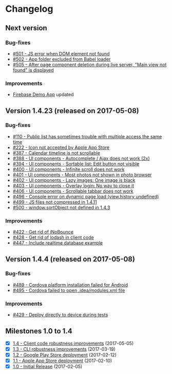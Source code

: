 # Changelog

## Next version

### Bug-fixes

- [#501 - JS error when DOM element not found](https://github.com/scriptPilot/app-framework/issues/501)
- [#502 - App folder excluded from Babel loader](https://github.com/scriptPilot/app-framework/issues/502)
- [#505 - After page component deletion during live server, "Main view not found" is displayed](https://github.com/scriptPilot/app-framework/issues/505)

### Improvements

- [Firebase Demo App](https://app-framework.scriptpilot.de/) updated

## Version 1.4.23 (released on 2017-05-08)

### Bug-fixes

- [#110 - Public list has sometimes trouble with multiple access the same time](https://github.com/scriptPilot/app-framework/issues/110)
- [#222 - Icon not accepted by Apple App Store](https://github.com/scriptPilot/app-framework/issues/222)
- [#387 - Calendar timeline is not scrollable](https://github.com/scriptPilot/app-framework/issues/387)
- [#388 - UI components - Autocomplete / Ajax does not work (2x)](https://github.com/scriptPilot/app-framework/issues/388)
- [#394 - UI components - Sortable list: Edit button not visible](https://github.com/scriptPilot/app-framework/issues/394)
- [#400 - UI components - Infinite scroll does not work](https://github.com/scriptPilot/app-framework/issues/400)
- [#401 - UI components - Most photos not shown in photo browser](https://github.com/scriptPilot/app-framework/issues/401)
- [#402 - UI components - Lazy images: One image is black](https://github.com/scriptPilot/app-framework/issues/402)
- [#403 - UI components - Overlay login: No way to close it](https://github.com/scriptPilot/app-framework/issues/403)
- [#406 - UI components - Scrollable tabbar does not work](https://github.com/scriptPilot/app-framework/issues/406)
- [#496 - Console error on dynamic page load (view.history undefined)](https://github.com/scriptPilot/app-framework/issues/496)
- [#499 - JS files not compressed in 1.4.11](https://github.com/scriptPilot/app-framework/issues/499)
- [#500 - window.sortObject not defined in 1.4.3](https://github.com/scriptPilot/app-framework/issues/500)

### Improvements

- [#422 - Get rid of iNoBounce](https://github.com/scriptPilot/app-framework/issues/422)
- [#428 - Get rid of lodash in client code](https://github.com/scriptPilot/app-framework/issues/428)
- [#447 - Include realtime database example](https://github.com/scriptPilot/app-framework/issues/447)

## Version 1.4.4 (released on 2017-05-08)

### Bug-fixes

- [#489 - Cordova platform installation failed for Android](https://github.com/scriptPilot/app-framework/issues/489)
- [#495 - Cordova failed to open .idea/modules.xml file](https://github.com/scriptPilot/app-framework/issues/495)

### Improvements

- [#429 - Deploy directly to device during tests](https://github.com/scriptPilot/app-framework/issues/429)

## Milestones 1.0 to 1.4

- [x] [1.4 - Client code robustness improvements](https://github.com/scriptPilot/app-framework/milestone/7?closed=1) (2017-05-05)
- [x] [1.3 - CLI robustness improvements](https://github.com/scriptPilot/app-framework/milestone/6?closed=1) (2017-03-19)
- [x] [1.2 - Google Play Store deployment](https://github.com/scriptPilot/app-framework/milestone/5?closed=1) (2017-02-12)
- [x] [1.1 - Apple App Store deployment](https://github.com/scriptPilot/app-framework/milestone/4?closed=1) (2017-02-10)
- [x] [1.0 - Initial Release](https://github.com/scriptPilot/app-framework/milestone/1?closed=1) (2017-02-05)
